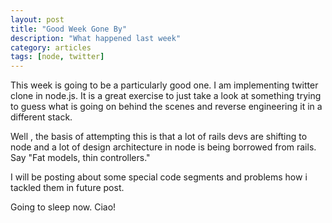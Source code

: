 ```yaml
---
layout: post
title: "Good Week Gone By"
description: "What happened last week"
category: articles
tags: [node, twitter]
---
```

This week is going to be a particularly good one. I am implementing 
twitter clone in node.js. It is a  great exercise to just take a look 
at something trying to guess what is going on behind the scenes and 
reverse engineering it in a different stack.

Well , the basis of attempting this is that a lot of rails devs are 
shifting to node and a lot of design architecture in node is being 
borrowed from rails. Say "Fat models, thin controllers."

I will be posting about some special code segments and problems how 
i tackled them in future post. 

Going to sleep now. Ciao!


